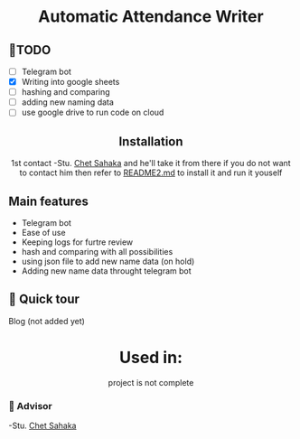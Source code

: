 <div align="center">

# Automatic Attendance Writer

<div align="left">

## 🎯TODO

- [ ] Telegram bot
- [X] Writing into google sheets
- [ ] hashing and comparing
- [ ] adding new naming data
- [ ] use google drive to run code on cloud

<div align="center">

## Installation

1st contact -Stu. [Chet Sahaka](https://t.me/stack_overflow_copy_and_paste_py) and he'll take it from there
if you do not want to contact him then refer to [README2.md](README2.md) to install it and run it youself

<div align="left">

## Main features

 - Telegram bot
 - Ease of use
 - Keeping logs for furtre review
 - hash and comparing with all possibilities
 - using json file to add new name data (on hold)
 - Adding new name data throught telegram bot

## 🏹 Quick tour

Blog (not added yet)

<div align="center">

# Used in:

project is not complete

<div align="left">

### 📜 Advisor

-Stu. [Chet Sahaka](https://t.me/stack_overflow_copy_and_paste_py)